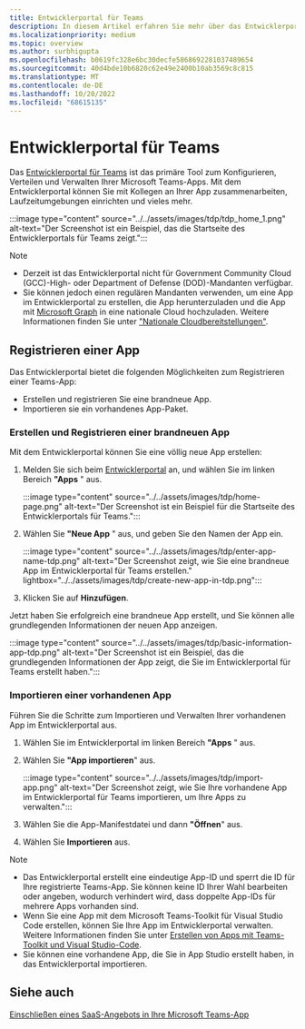 ```yaml
---
title: Entwicklerportal für Teams
description: In diesem Artikel erfahren Sie mehr über das Entwicklerportal und wie Sie eine völlig neue App erstellen und eine vorhandene App im Teams-Entwicklerportal importieren.
ms.localizationpriority: medium
ms.topic: overview
ms.author: surbhigupta
ms.openlocfilehash: b0619fc328e6bc30decfe5868692281037489654
ms.sourcegitcommit: 40d4bde10b6820c62e49e2400b10ab3569c8c815
ms.translationtype: MT
ms.contentlocale: de-DE
ms.lasthandoff: 10/20/2022
ms.locfileid: "68615135"
---
```

# <a name="developer-portal-for-teams"></a>Entwicklerportal für Teams

Das <a href="https://dev.teams.microsoft.com" target="_blank">Entwicklerportal für Teams</a> ist das primäre Tool zum Konfigurieren, Verteilen und Verwalten Ihrer Microsoft Teams-Apps. Mit dem Entwicklerportal können Sie mit Kollegen an Ihrer App zusammenarbeiten, Laufzeitumgebungen einrichten und vieles mehr.

:::image type="content" source="../../assets/images/tdp/tdp_home_1.png" alt-text="Der Screenshot ist ein Beispiel, das die Startseite des Entwicklerportals für Teams zeigt.":::

> [!NOTE]
>
> * Derzeit ist das Entwicklerportal nicht für Government Community Cloud (GCC)-High- oder Department of Defense (DOD)-Mandanten verfügbar.
> * Sie können jedoch einen regulären Mandanten verwenden, um eine App im Entwicklerportal zu erstellen, die App herunterzuladen und die App mit [Microsoft Graph](/graph/api/teamsapp-publish?view=graph-rest-1.0&tabs=http&preserve-view=true) in eine nationale Cloud hochzuladen. Weitere Informationen finden Sie unter ["Nationale Cloudbereitstellungen"](/graph/deployments).

## <a name="register-an-app"></a>Registrieren einer App

Das Entwicklerportal bietet die folgenden Möglichkeiten zum Registrieren einer Teams-App:

* Erstellen und registrieren Sie eine brandneue App.
* Importieren sie ein vorhandenes App-Paket.

### <a name="create-and-register-a-brand-new-app"></a>Erstellen und Registrieren einer brandneuen App

Mit dem Entwicklerportal können Sie eine völlig neue App erstellen:

1. Melden Sie sich beim [Entwicklerportal](https://dev.teams.microsoft.com) an, und wählen Sie im linken Bereich **"Apps** " aus.

   :::image type="content" source="../../assets/images/tdp/home-page.png" alt-text="Der Screenshot ist ein Beispiel für die Startseite des Entwicklerportals für Teams.":::

1. Wählen Sie **"Neue App** " aus, und geben Sie den Namen der App ein.

   :::image type="content" source="../../assets/images/tdp/enter-app-name-tdp.png" alt-text="Der Screenshot zeigt, wie Sie eine brandneue App im Entwicklerportal für Teams erstellen." lightbox="../../assets/images/tdp/create-new-app-in-tdp.png":::

1. Klicken Sie auf **Hinzufügen**.

Jetzt haben Sie erfolgreich eine brandneue App erstellt, und Sie können alle grundlegenden Informationen der neuen App anzeigen.

:::image type="content" source="../../assets/images/tdp/basic-information-app-tdp.png" alt-text="Der Screenshot ist ein Beispiel, das die grundlegenden Informationen der App zeigt, die Sie im Entwicklerportal für Teams erstellt haben.":::

### <a name="import-an-existing-app"></a>Importieren einer vorhandenen App

Führen Sie die Schritte zum Importieren und Verwalten Ihrer vorhandenen App im Entwicklerportal aus.

1. Wählen Sie im Entwicklerportal im linken Bereich **"Apps** " aus.
1. Wählen Sie **"App importieren**" aus.

   :::image type="content" source="../../assets/images/tdp/import-app.png" alt-text="Der Screenshot zeigt, wie Sie Ihre vorhandene App im Entwicklerportal für Teams importieren, um Ihre Apps zu verwalten.":::

1. Wählen Sie die App-Manifestdatei und dann **"Öffnen**" aus.
1. Wählen Sie **Importieren** aus.

> [!NOTE]
>
> * Das Entwicklerportal erstellt eine eindeutige App-ID und sperrt die ID für Ihre registrierte Teams-App. Sie können keine ID Ihrer Wahl bearbeiten oder angeben, wodurch verhindert wird, dass doppelte App-IDs für mehrere Apps vorhanden sind.
> * Wenn Sie eine App mit dem Microsoft Teams-Toolkit für Visual Studio Code erstellen, können Sie Ihre App im Entwicklerportal verwalten. Weitere Informationen finden Sie unter [Erstellen von Apps mit Teams-Toolkit und Visual Studio-Code](~/toolkit/visual-studio-code-overview.md).
> * Sie können eine vorhandene App, die Sie in App Studio erstellt haben, in das Entwicklerportal importieren.

## <a name="see-also"></a>Siehe auch

[Einschließen eines SaaS-Angebots in Ihre Microsoft Teams-App](~/concepts/deploy-and-publish/appsource/prepare/include-saas-offer.md)
